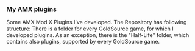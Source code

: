 ### My AMX plugins

Some AMX Mod X Plugins I've developed. The Repository has following structure: There is a folder for every GoldSource game, for which I developed plugins. As an exception, there is the "Half-Life" folder, which contains also plugins, supported by every GoldSource game. 
